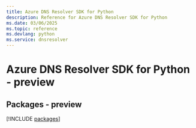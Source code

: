 ```yaml
---
title: Azure DNS Resolver SDK for Python
description: Reference for Azure DNS Resolver SDK for Python
ms.date: 03/06/2025
ms.topic: reference
ms.devlang: python
ms.service: dnsresolver
---
```

# Azure DNS Resolver SDK for Python - preview
## Packages - preview
[!INCLUDE [packages](dns-resolver-index.md)]